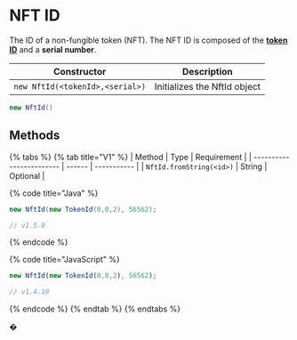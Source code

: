 # NFT ID

The ID of a non-fungible token (NFT). The NFT ID is composed of the [**token ID**](../../../sdks/readme-1/token-id.md) and a **serial number**.

| Constructor                     | Description                  |
| ------------------------------- | ---------------------------- |
| `new NftId(<tokenId>,<serial>)` | Initializes the NftId object |

```java
new NftId()
```

## Methods

{% tabs %}
{% tab title="V1" %}
| Method                   | Type   | Requirement |
| ------------------------ | ------ | ----------- |
| `NftId.fromString(<id>)` | String | Optional    |

{% code title="Java" %}
```java
new NftId(new TokenId(0,0,2), 56562);

// v1.5.0
```
{% endcode %}

{% code title="JavaScript" %}
```javascript
new NftId(new TokenId(0,0,2), 56562);

// v1.4.10
```
{% endcode %}
{% endtab %}
{% endtabs %}

�
